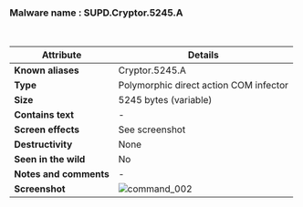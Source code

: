 <h3>Malware name	: SUPD.Cryptor.5245.A </h3><br>

| **Attribute**          | **Details** |
|------------------------|------------|
| **Known aliases**      | Cryptor.5245.A |
| **Type**              | Polymorphic direct action COM infector |
| **Size** | 5245 bytes (variable) |
| **Contains text**     | - |
| **Screen effects**    | See screenshot |
| **Destructivity**     | None |
| **Seen in the wild**  | No |
| **Notes and comments** | - |
| **Screenshot** | ![command_002](https://github.com/user-attachments/assets/2a085833-c7b7-4e92-a27c-ae1bc98ec6b9) |








